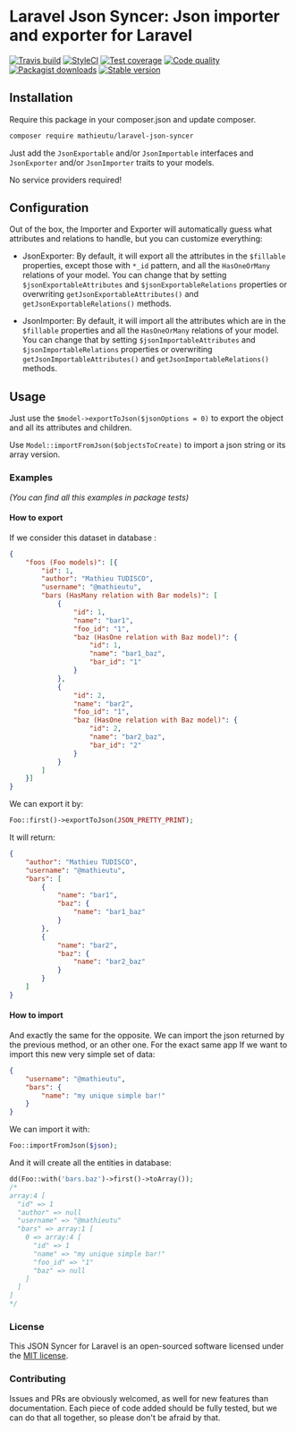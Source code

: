 # Laravel Json Syncer: Json importer and exporter for Laravel

[![Travis build](https://img.shields.io/travis/mathieutu/laravel-json-import/master.svg?style=flat-square&label=Build)](https://travis-ci.org/mathieutu/laravel-json-import?branch=master) 
[![StyleCI](https://styleci.io/repos/77931503/shield?branch=master)](https://styleci.io/repos/77931503) 
[![Test coverage](https://img.shields.io/scrutinizer/coverage/g/mathieutu/laravel-json-import.svg?style=flat-square&label=Coverage)](https://scrutinizer-ci.com/g/mathieutu/laravel-json-import/?branch=master) 
[![Code quality](https://img.shields.io/scrutinizer/g/mathieutu/laravel-json-import.svg?style=flat-square&label=Quality)](https://scrutinizer-ci.com/g/mathieutu/laravel-json-import/?branch=master) 
[![Packagist downloads](https://img.shields.io/packagist/dt/mathieutu/laravel-json-import.svg?style=flat-square&label=Downloads)](https://packagist.org/packages/mathieutu/laravel-json-import)
[![Stable version](https://img.shields.io/packagist/v/mathieutu/laravel-json-import.svg?style=flat-square&label=Packagist)](https://packagist.org/packages/mathieutu/laravel-json-import)

## Installation

Require this package in your composer.json and update composer.
```bash
composer require mathieutu/laravel-json-syncer
```

Just add the `JsonExportable` and/or `JsonImportable` interfaces and `JsonExporter` and/or `JsonImporter` traits to your models.

No service providers required!

## Configuration

Out of the box, the Importer and Exporter will automatically guess what attributes and relations to handle, but you can customize everything:
 - JsonExporter: 
    By default, it will export all the attributes in the `$fillable` properties, except those with `*_id` pattern, and all the `HasOneOrMany` relations of your model.
    You can change that by setting `$jsonExportableAttributes` and `$jsonExportableRelations` properties or overwriting `getJsonExportableAttributes()` and `getJsonExportableRelations()` methods.
    
 - JsonImporter: 
    By default, it will import all the attributes which are in the `$fillable` properties and all the `HasOneOrMany` relations of your model.
    You can change that by setting `$jsonImportableAttributes` and `$jsonImportableRelations` properties or overwriting `getJsonImportableAttributes()` and `getJsonImportableRelations()` methods.

## Usage

Just use the `$model->exportToJson($jsonOptions = 0)` to export the object and all its attributes and children.

Use `Model::importFromJson($objectsToCreate)` to import a json string or its array version.

### Examples
_(You can find all this examples in package tests)_

#### How to export
If we consider this dataset in database :
```json
{
    "foos (Foo models)": [{
        "id": 1,
        "author": "Mathieu TUDISCO",
        "username": "@mathieutu",
        "bars (HasMany relation with Bar models)": [
            {
                "id": 1,
                "name": "bar1",
                "foo_id": "1",
                "baz (HasOne relation with Baz model)": {
                    "id": 1,
                    "name": "bar1_baz",
                    "bar_id": "1"
                }
            },
            {
                "id": 2,
                "name": "bar2",
                "foo_id": "1",
                "baz (HasOne relation with Baz model)": {
                    "id": 2,
                    "name": "bar2_baz",
                    "bar_id": "2"
                }
            }
        ]
    }]
}
```
We can export it by:
```php
Foo::first()->exportToJson(JSON_PRETTY_PRINT);
```
It will return:
```json
{
    "author": "Mathieu TUDISCO",
    "username": "@mathieutu",
    "bars": [
        {
            "name": "bar1",
            "baz": {
                "name": "bar1_baz"
            }
        },
        {
            "name": "bar2",
            "baz": {
                "name": "bar2_baz"
            }
        }
    ]
}
```

#### How to import
And exactly the same for the opposite. We can import the json returned by the previous method, or an other one.
For the exact same app If we want to import this new very simple set of data:
```json
{
    "username": "@mathieutu",
    "bars": {
        "name": "my unique simple bar!"
    }
}

```

We can import it with:
```php
Foo::importFromJson($json);
```
And it will create all the entities in database:
```php
dd(Foo::with('bars.baz')->first()->toArray());
/*
array:4 [
  "id" => 1
  "author" => null
  "username" => "@mathieutu"
  "bars" => array:1 [
    0 => array:4 [
      "id" => 1
      "name" => "my unique simple bar!"
      "foo_id" => "1"
      "baz" => null
    ]
  ]
]
*/
```

### License

This JSON Syncer for Laravel is an open-sourced software licensed under the [MIT license](http://opensource.org/licenses/MIT).

### Contributing

Issues and PRs are obviously welcomed, as well for new features than documentation.
Each piece of code added should be fully tested, but we can do that all together, so please don't be afraid by that. 


